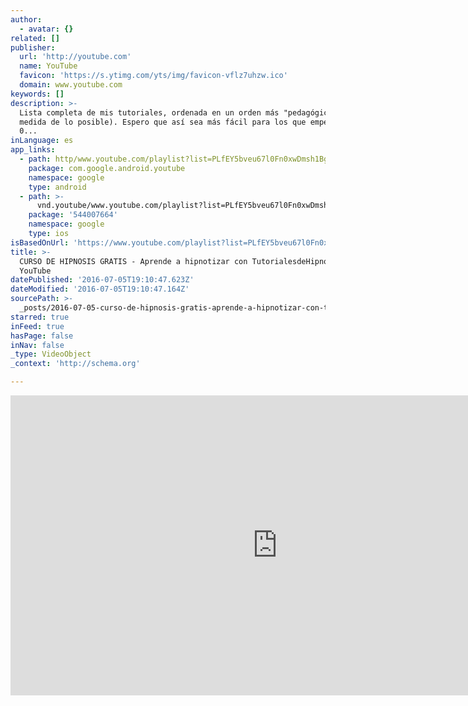 ```yaml
---
author:
  - avatar: {}
related: []
publisher:
  url: 'http://youtube.com'
  name: YouTube
  favicon: 'https://s.ytimg.com/yts/img/favicon-vflz7uhzw.ico'
  domain: www.youtube.com
keywords: []
description: >-
  Lista completa de mis tutoriales, ordenada en un orden más "pedagógico" (en la
  medida de lo posible). Espero que así sea más fácil para los que empezáis de
  0...
inLanguage: es
app_links:
  - path: http/www.youtube.com/playlist?list=PLfEY5bveu67l0Fn0xwDmsh1BgbcbwAi__
    package: com.google.android.youtube
    namespace: google
    type: android
  - path: >-
      vnd.youtube/www.youtube.com/playlist?list=PLfEY5bveu67l0Fn0xwDmsh1BgbcbwAi__
    package: '544007664'
    namespace: google
    type: ios
isBasedOnUrl: 'https://www.youtube.com/playlist?list=PLfEY5bveu67l0Fn0xwDmsh1BgbcbwAi__'
title: >-
  CURSO DE HIPNOSIS GRATIS - Aprende a hipnotizar con TutorialesdeHipnosis.com -
  YouTube
datePublished: '2016-07-05T19:10:47.623Z'
dateModified: '2016-07-05T19:10:47.164Z'
sourcePath: >-
  _posts/2016-07-05-curso-de-hipnosis-gratis-aprende-a-hipnotizar-con-tutorial.md
starred: true
inFeed: true
hasPage: false
inNav: false
_type: VideoObject
_context: 'http://schema.org'

---
```

<iframe src="https://cdn.embedly.com/widgets/media.html?src=http%3A%2F%2Fwww.youtube.com%2Fembed%2Fvideoseries%3Flist%3DPLfEY5bveu67l0Fn0xwDmsh1BgbcbwAi__&amp;url=https%3A%2F%2Fwww.youtube.com%2Fplaylist%3Flist%3DPLfEY5bveu67l0Fn0xwDmsh1BgbcbwAi__&amp;image=https%3A%2F%2Fi.ytimg.com%2Fvi%2FEe6N2WCpnbo%2Fhqdefault.jpg%3Fcustom%3Dtrue%26w%3D320%26h%3D180%26stc%3Dtrue%26jpg444%3Dtrue%26jpgq%3D90%26sp%3D68%26sigh%3DLLGOeb8kLrQiz47Hme5rVmL9PD0&amp;key=b7d04c9b404c499eba89ee7072e1c4f7&amp;type=text%2Fhtml&amp;schema=youtube" width="853" height="480" scrolling="no" frameborder="0" allowfullscreen="" style=""></iframe>
